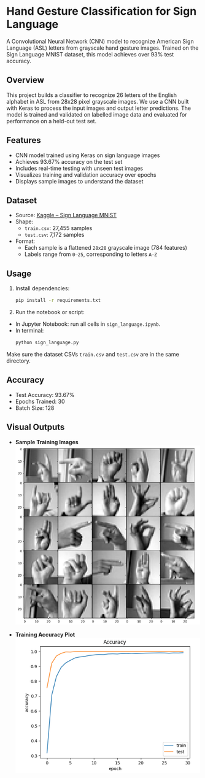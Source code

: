 # Hand Gesture Classification for Sign Language 

A Convolutional Neural Network (CNN) model to recognize American Sign Language (ASL) letters from grayscale hand gesture images. Trained on the Sign Language MNIST dataset, this model achieves over 93% test accuracy.


## Overview

This project builds a classifier to recognize 26 letters of the English alphabet in ASL from 28x28 pixel grayscale images. We use a CNN built with Keras to process the input images and output letter predictions. The model is trained and validated on labelled image data and evaluated for performance on a held-out test set.


## Features

- CNN model trained using Keras on sign language images
- Achieves 93.67% accuracy on the test set
- Includes real-time testing with unseen test images
- Visualizes training and validation accuracy over epochs
- Displays sample images to understand the dataset


## Dataset

- Source: [Kaggle – Sign Language MNIST](https://www.kaggle.com/datasets/datamunge/sign-language-mnist)
- Shape:
  - `train.csv`: 27,455 samples  
  - `test.csv`: 7,172 samples  
- Format:
  - Each sample is a flattened `28x28` grayscale image (784 features)  
  - Labels range from `0–25`, corresponding to letters `A–Z`


## Usage

1. Install dependencies:
   ```bash
   pip install -r requirements.txt
   ```
2. Run the notebook or script:
- In Jupyter Notebook: run all cells in `sign_language.ipynb`.
- In terminal:
  ```bash
  python sign_language.py
  ```
Make sure the dataset CSVs `train.csv` and `test.csv` are in the same directory.

## Accuracy
- Test Accuracy: 93.67%
- Epochs Trained: 30
- Batch Size: 128

## Visual Outputs
- **Sample Training Images**
![Sample Images](images/sample_images.png)


- **Training Accuracy Plot**
![Training Accuracy Plot](images/accuracy_plot.png)

